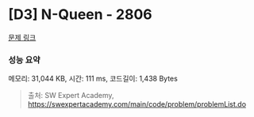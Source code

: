 # [D3] N-Queen - 2806 

[문제 링크](https://swexpertacademy.com/main/code/problem/problemDetail.do?contestProbId=AV7GKs06AU0DFAXB) 

### 성능 요약

메모리: 31,044 KB, 시간: 111 ms, 코드길이: 1,438 Bytes



> 출처: SW Expert Academy, https://swexpertacademy.com/main/code/problem/problemList.do